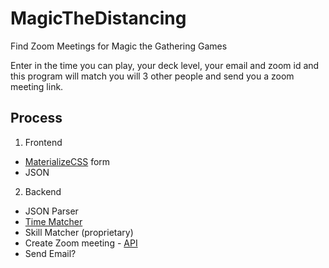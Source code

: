 # MagicTheDistancing
Find Zoom Meetings for Magic the Gathering Games

Enter in the time you can play, your deck level, your email and zoom id and this program will match you will 3 other people and send you a zoom meeting link.

## Process

1. Frontend
+ [MaterializeCSS](https://materializecss.com/) form
+ JSON

2. Backend
+ JSON Parser
+ [Time Matcher](https://doodle.com)
+ Skill Matcher (proprietary)
+ Create Zoom meeting - [API](https://marketplace.zoom.us/docs/guides/tools-resources/zoom-apis)
+ Send Email?

